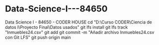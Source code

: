 # Data-Science-I---84650
Data Science I - 84650 - CODER HOUSE
cd "D:\Curso CODER\Ciencia de datos I\Proyecto Final\Datos usados"
git lfs install
git lfs track "Inmuebles24.csv"
git add
git commit -m "Añadir archivo Inmuebles24.csv con Git LFS"
git push origin main

